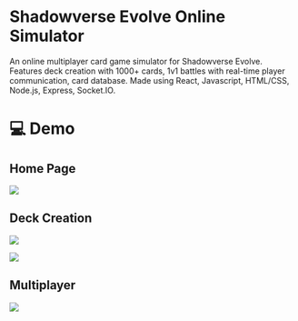 # Shadowverse Evolve Online Simulator

An online multiplayer card game simulator for Shadowverse Evolve. Features deck creation with 1000+ cards, 1v1 battles with real-time player communication, card database. Made using React, Javascript, HTML/CSS, Node.js, Express, Socket.IO.

# 💻 Demo

## Home Page

![](https://github.com/anthonychian/shadowverse-client/blob/main/shadowverse0.png)

## Deck Creation

![](https://github.com/anthonychian/shadowverse-client/blob/main/shadowverse2.png)


![](https://github.com/anthonychian/shadowverse-client/blob/main/shadowverse3.png)

## Multiplayer

![](https://github.com/anthonychian/shadowverse-client/blob/main/shadowverse1.png)

